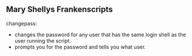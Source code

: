 Mary Shellys Frankenscripts 
---------------------------
changepass:
 - changes the password for any user that has the same login shell as the user running the script.
 - prompts you for the password and tells you what user.

